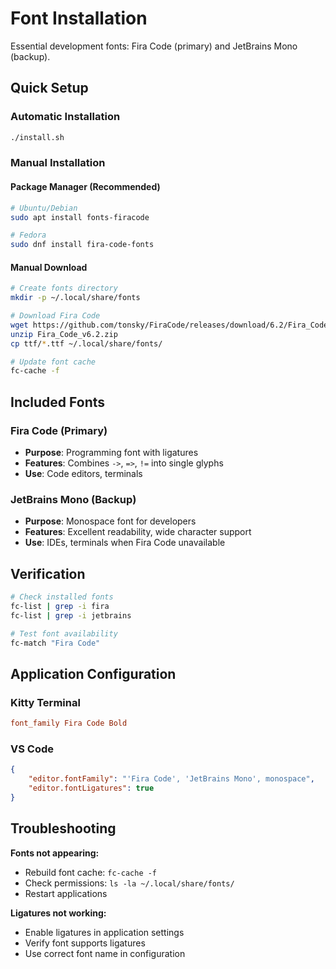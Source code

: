 # Font Installation

Essential development fonts: Fira Code (primary) and JetBrains Mono (backup).

## Quick Setup

### Automatic Installation
```bash
./install.sh
```

### Manual Installation

#### Package Manager (Recommended)
```bash
# Ubuntu/Debian
sudo apt install fonts-firacode

# Fedora
sudo dnf install fira-code-fonts
```

#### Manual Download
```bash
# Create fonts directory
mkdir -p ~/.local/share/fonts

# Download Fira Code
wget https://github.com/tonsky/FiraCode/releases/download/6.2/Fira_Code_v6.2.zip
unzip Fira_Code_v6.2.zip
cp ttf/*.ttf ~/.local/share/fonts/

# Update font cache
fc-cache -f
```

## Included Fonts

### Fira Code (Primary)
- **Purpose**: Programming font with ligatures
- **Features**: Combines `->`, `=>`, `!=` into single glyphs
- **Use**: Code editors, terminals

### JetBrains Mono (Backup)
- **Purpose**: Monospace font for developers
- **Features**: Excellent readability, wide character support
- **Use**: IDEs, terminals when Fira Code unavailable

## Verification

```bash
# Check installed fonts
fc-list | grep -i fira
fc-list | grep -i jetbrains

# Test font availability
fc-match "Fira Code"
```

## Application Configuration

### Kitty Terminal
```conf
font_family Fira Code Bold
```

### VS Code
```json
{
    "editor.fontFamily": "'Fira Code', 'JetBrains Mono', monospace",
    "editor.fontLigatures": true
}
```

## Troubleshooting

**Fonts not appearing:**
- Rebuild font cache: `fc-cache -f`
- Check permissions: `ls -la ~/.local/share/fonts/`
- Restart applications

**Ligatures not working:**
- Enable ligatures in application settings
- Verify font supports ligatures
- Use correct font name in configuration
